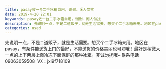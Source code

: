 ```yaml
---
title: pasay收一台二手冰箱自用，谢谢。闲人勿扰
date: 2019-4-20 22:01
keywords: pasay收一台二手冰箱自用，谢谢。闲人勿扰
description: 先说明一点，不是二道贩子，就是生活需要。想买个二手冰箱来用。地区在pasay，有条件能送货上门的最好，不能送货的价格美丽也可以哦！最好是稍微大一点的上下两层上面冷冻下面保鲜的那种冰箱。非诚勿扰哦~联系电话09063059508  VX：jx
categories: used
---
```

<td class="t_f" id="postmessage_3565128">

先说明一点，不是二道贩子，就是生活需要。想买个二手冰箱来用。地区在pasay，有条件能送货上门的最好，不能送货的价格美丽也可以哦！最好是稍微大一点的上下两层上面冷冻下面保鲜的那种冰箱。非诚勿扰哦~ 联系电话 09063059508  VX：jxi9f718109</td>

